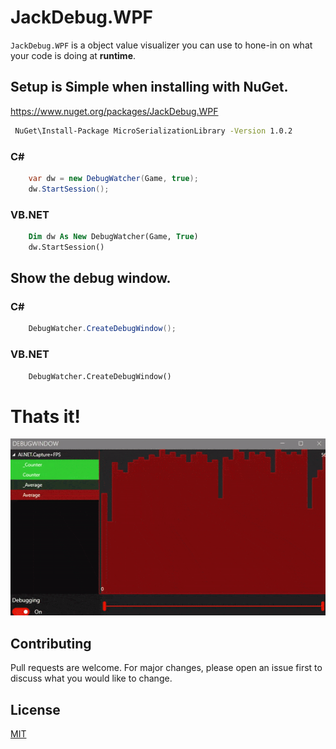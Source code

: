 # JackDebug.WPF
`JackDebug.WPF` is a object value visualizer you can use to hone-in on what your code is doing at **runtime**.

## Setup is **Simple** when installing with NuGet.
https://www.nuget.org/packages/JackDebug.WPF
```bash
 NuGet\Install-Package MicroSerializationLibrary -Version 1.0.2
```



### C#
```cs
    var dw = new DebugWatcher(Game, true);
    dw.StartSession();
```

### VB.NET
```vb
    Dim dw As New DebugWatcher(Game, True)
    dw.StartSession()
```


## Show the debug window.
### C#
```cs
    DebugWatcher.CreateDebugWindow();
```

### VB.NET
```vb
    DebugWatcher.CreateDebugWindow()
```

# Thats it!
![Demo](https://raw.githubusercontent.com/JackOfFates/Jack-Debug/refs/heads/main/demo%20(1.1.0.0).gif)

## Contributing

Pull requests are welcome. For major changes, please open an issue first
to discuss what you would like to change.

## License

[MIT](https://choosealicense.com/licenses/mit/)
